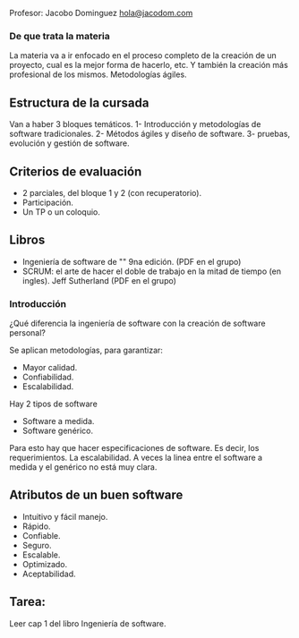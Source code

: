 Profesor: Jacobo Dominguez
hola@jacodom.com

### De que trata la materia

La materia va a ir enfocado en el proceso completo de la creación de un proyecto,
cual es la mejor forma de hacerlo, etc.
Y también la creación más profesional de los mismos.
Metodologías ágiles.

## Estructura de la cursada

Van a haber 3 bloques temáticos.
1- Introducción y metodologías de software tradicionales.
2- Métodos ágiles y diseño de software.
3- pruebas, evolución y gestión de software.

## Criterios de evaluación

- 2 parciales, del bloque 1 y 2 (con recuperatorio).
- Participación.
- Un TP o un coloquio.

## Libros

- Ingeniería de software de "" 9na edición. (PDF en el grupo)
- SCRUM: el arte de hacer el doble de trabajo en la mitad de tiempo (en ingles). Jeff Sutherland (PDF en el grupo)

### Introducción

¿Qué diferencia la ingeniería de software con la creación de software personal?

Se aplican metodologías, para garantizar:

- Mayor calidad.
- Confiabilidad.
- Escalabilidad.

Hay 2 tipos de software

- Software a medida.
- Software genérico.

Para esto hay que hacer especificaciones de software. Es decir, los requerimientos. La escalabilidad.
A veces la linea entre el software a medida y el genérico no está muy clara.

## Atributos de un buen software

- Intuitivo y fácil manejo.
- Rápido.
- Confiable.
- Seguro.
- Escalable.
- Optimizado.
- Aceptabilidad.

## Tarea:

Leer cap 1 del libro Ingeniería de software.
